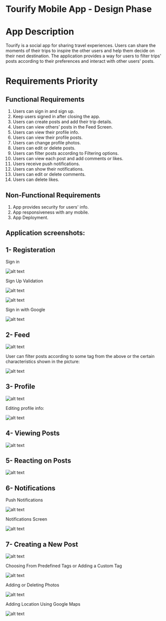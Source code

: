 
# Tourify Mobile App - Design Phase

# App Description 

Tourify is a social app for sharing travel experiences. Users can share the moments of their trips to inspire the other users and help them decide on their next destination. The application provides a way for users to filter trips' posts according to their preferences and interact with other users' posts.


# Requirements Priority


## Functional Requirements



1. Users can sign in and sign up.  
2. Keep users signed in after closing the app.  
3. Users can create posts and add their trip details.   
4. Users can view others’ posts in the Feed Screen.  
5. Users can view their profile info.  
6. Users can view their profile posts.  
7. Users can change profile photos.  
8. Users can edit or delete posts.  
9. Users can filter posts according to Filtering options.  
10. Users can view each post and add comments or likes.  
11. Users receive push notifications.  
12. Users can show their notifications.  
13. Users can edit or delete comments.  
14. Users can delete likes.  


## Non-Functional Requirements


1. App provides security for users' info.
2. App responsiveness with any mobile. 
3. App Deployment.

## Application screenshots:

## 1- Registeration

Sign in

![alt text](https://github.com/radwaahmed20112000/Tourify-App/blob/main/screenshots/13.jpg)

Sign Up Validation

![alt text](https://github.com/radwaahmed20112000/Tourify-App/blob/main/screenshots/14.jpg)

![alt text](https://github.com/radwaahmed20112000/Tourify-App/blob/main/screenshots/15.jpg)

Sign in with Google

![alt text](https://github.com/radwaahmed20112000/Tourify-App/blob/main/screenshots/16.jpg)
 

## 2- Feed

![alt text](https://github.com/radwaahmed20112000/Tourify-App/blob/main/screenshots/1.jpg)

User can filter posts according to some tag from the above or the certain characteristics shown in the picture:

![alt text](https://github.com/radwaahmed20112000/Tourify-App/blob/main/screenshots/2.jpg)

## 3- Profile

![alt text](https://github.com/radwaahmed20112000/Tourify-App/blob/main/screenshots/3.jpg)

Editing profile info:

![alt text](https://github.com/radwaahmed20112000/Tourify-App/blob/main/screenshots/4.jpg)

## 4- Viewing Posts

![alt text](https://github.com/radwaahmed20112000/Tourify-App/blob/main/screenshots/11.jpg)

## 5- Reacting on Posts

![alt text](https://github.com/radwaahmed20112000/Tourify-App/blob/main/screenshots/5.jpg)

## 6- Notifications

Push Notifications

![alt text](https://github.com/radwaahmed20112000/Tourify-App/blob/main/screenshots/12.jpg)

Notifications Screen

![alt text](https://github.com/radwaahmed20112000/Tourify-App/blob/main/screenshots/6.jpg)

## 7- Creating a New Post

![alt text](https://github.com/radwaahmed20112000/Tourify-App/blob/main/screenshots/7.jpg)

Choosing From Predefined Tags or Adding a Custom Tag

![alt text](https://github.com/radwaahmed20112000/Tourify-App/blob/main/screenshots/8.jpg)

Adding or Deleting Photos

![alt text](https://github.com/radwaahmed20112000/Tourify-App/blob/main/screenshots/9.jpg)

Adding Location Using Google Maps

![alt text](https://github.com/radwaahmed20112000/Tourify-App/blob/main/screenshots/10.jpg)
